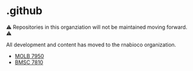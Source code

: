 # .github

⚠️ Repositories in this organziation will not be maintained moving forward. ⚠️

All development and content has moved to the rnabioco organization.
- [MOLB 7950](https://github.com/rnabioco/molb-7950)
- [BMSC 7810](https://github.com/rnabioco/bmsc-7810-pbda)
